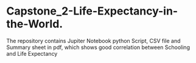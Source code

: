 # Capstone_2-Life-Expectancy-in-the-World.
The repository contains Jupiter Notebook python Script, CSV file and Summary sheet in pdf, which 
shows good correlation between Schooling and Life Expectancy
